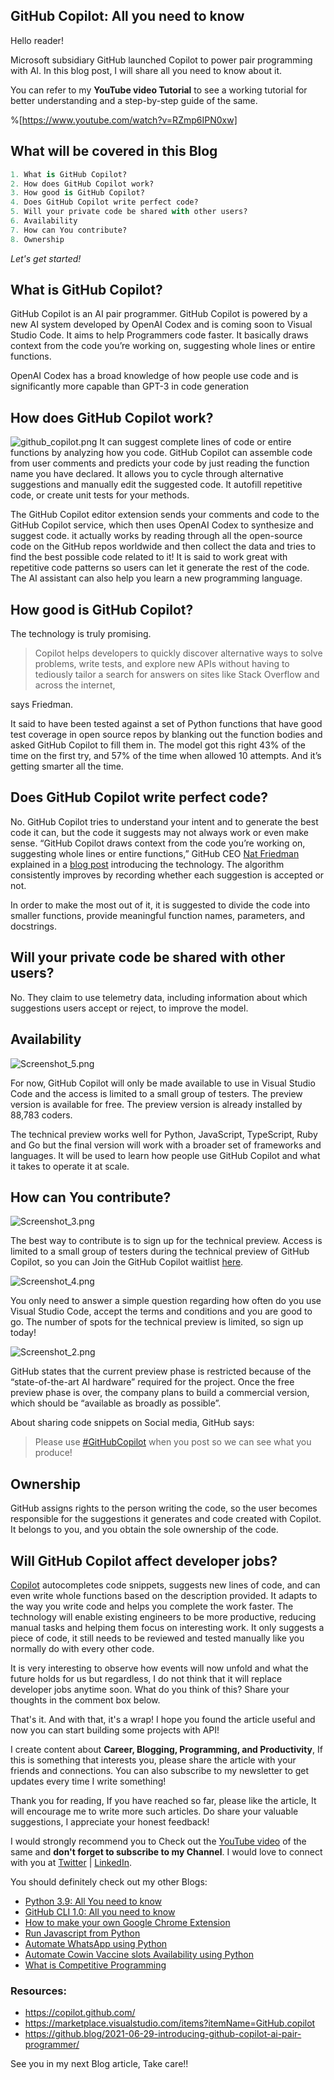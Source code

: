 ## GitHub Copilot: All you need to know

Hello reader! 

Microsoft subsidiary GitHub launched Copilot to power pair programming with AI. In this blog post, I will share all you need to know about it.

You can refer to my **YouTube video Tutorial** to see a working tutorial for better understanding and a step-by-step guide of the same. 

%[https://www.youtube.com/watch?v=RZmp6IPN0xw]

## What will be covered in this Blog

```python
1. What is GitHub Copilot?
2. How does GitHub Copilot work?
3. How good is GitHub Copilot?
4. Does GitHub Copilot write perfect code?
5. Will your private code be shared with other users?
6. Availability
7. How can You contribute?
8. Ownership
```

*Let's get started!*

## What is GitHub Copilot?

GitHub Copilot is an AI pair programmer. GitHub Copilot is powered by a new AI system developed by OpenAI Codex and is coming soon to Visual Studio Code. It aims to help Programmers code faster. It basically draws context from the code you’re working on, suggesting whole lines or entire functions.

OpenAI Codex has a broad knowledge of how people use code and is significantly more capable than GPT-3 in code generation

## How does GitHub Copilot work?

![github_copilot.png](https://cdn.hashnode.com/res/hashnode/image/upload/v1625813279327/aoeDJjsCS.png)
It can suggest complete lines of code or entire functions by analyzing how you code. GitHub Copilot can assemble code from user comments and predicts your code by just reading the function name you have declared. It allows you to cycle through alternative suggestions and manually edit the suggested code. It autofill repetitive code, or create unit tests for your methods. 

The GitHub Copilot editor extension sends your comments and code to the GitHub Copilot service, which then uses OpenAI Codex to synthesize and suggest code. it actually works by reading through all the open-source code on the GitHub repos worldwide and then collect the data and tries to find the best possible code related to it! It is said to work great with repetitive code patterns so users can let it generate the rest of the code. The AI assistant can also help you learn a new programming language.

## How good is GitHub Copilot?

The technology is truly promising.

> Copilot helps developers to quickly discover alternative ways to solve problems, write tests, and explore new APIs without having to tediously tailor a search for answers on sites like Stack Overflow and across the internet,

says Friedman.

It said to have been tested against a set of Python functions that have good test coverage in open source repos by blanking out the function bodies and asked GitHub Copilot to fill them in. The model got this right 43% of the time on the first try, and 57% of the time when allowed 10 attempts. And it’s getting smarter all the time.

## Does GitHub Copilot write perfect code?

No. GitHub Copilot tries to understand your intent and to generate the best code it can, but the code it suggests may not always work or even make sense. “GitHub Copilot draws context from the code you’re working on, suggesting whole lines or entire functions,” GitHub CEO [Nat Friedman](https://www.linkedin.com/in/natfriedman/) explained in a [blog post](https://github.blog/2021-06-29-introducing-github-copilot-ai-pair-programmer/) introducing the technology. The algorithm consistently improves by recording whether each suggestion is accepted or not. 

In order to make the most out of it, it is suggested to divide the code into smaller functions, provide meaningful function names, parameters, and docstrings.

## Will your private code be shared with other users?

No. They claim to use telemetry data, including information about which suggestions users accept or reject, to improve the model. 

## Availability

![Screenshot_5.png](https://cdn.hashnode.com/res/hashnode/image/upload/v1625813310374/II2ZmUf4t.png)

For now, GitHub Copilot will only be made available to use in Visual Studio Code and the access is limited to a small group of testers. The preview version is available for free. The preview version is already installed by 88,783 coders.

The technical preview works well for Python, JavaScript, TypeScript, Ruby and Go but the final version will work with a broader set of frameworks and languages. It will be used to learn how people use GitHub Copilot and what it takes to operate it at scale. 

## How can You contribute?

![Screenshot_3.png](https://cdn.hashnode.com/res/hashnode/image/upload/v1625813391060/lqBeVXx5J.png)

The best way to contribute is to sign up for the technical preview. Access is limited to a small group of testers during the technical preview of GitHub Copilot, so you can Join the GitHub Copilot waitlist [here](https://github.com/features/copilot/signup).

![Screenshot_4.png](https://cdn.hashnode.com/res/hashnode/image/upload/v1625813408515/r46S2eERc.png)

You only need to answer a simple question regarding how often do you use Visual Studio Code, accept the terms and conditions and you are good to go. The number of spots for the technical preview is limited, so sign up today!

![Screenshot_2.png](https://cdn.hashnode.com/res/hashnode/image/upload/v1625813417991/4vZWq1PI-.png)

GitHub states that the current preview phase is restricted because of the “state-of-the-art AI hardware” required for the project. Once the free preview phase is over, the company plans to build a commercial version, which should be “available as broadly as possible”. 

About sharing code snippets on Social media, GitHub says:

> Please use [#GitHubCopilot](https://twitter.com/hashtag/GitHubCopilot) when you post so we can see what you produce!

## Ownership

GitHub assigns rights to the person writing the code, so the user becomes responsible for the suggestions it generates and code created with Copilot. It belongs to you, and you obtain the sole ownership of the code.

## Will GitHub Copilot affect developer jobs?

 [Copilot](https://copilot.github.com/) autocompletes code snippets, suggests new lines of code, and can even write whole functions based on the description provided. It adapts to the way you write code and helps you complete the work faster. The technology will enable existing engineers to be more productive, reducing manual tasks and helping them focus on interesting work. It only suggests a piece of code, it still needs to be reviewed and tested manually like you normally do with every other code. 

It is very interesting to observe how events will now unfold and what the future holds for us but regardless, I do not think that it will replace developer jobs anytime soon. What do you think of this? Share your thoughts in the comment box below.

That's it. And with that, it's a wrap! I hope you found the article useful and now you can start building some projects with API!

I create content about **Career, Blogging, Programming, and Productivity**, If this is something that interests you, please share the article with your friends and connections. You can also subscribe to my newsletter to get updates every time I write something!

Thank you for reading, If you have reached so far, please like the article, It will encourage me to write more such articles. Do share your valuable suggestions, I appreciate your honest feedback!

I would strongly recommend you to Check out the [YouTube video](https://www.youtube.com/watch?v=jAOkWehMF6E) of the same and **don't forget to subscribe to my Channel**. I would love to connect with you at [Twitter](https://twitter.com/ayushi7rawat) | [LinkedIn](https://www.linkedin.com/in/ayushi7rawat/).

You should definitely check out my other Blogs:

- [Python 3.9: All You need to know](https://ayushirawat.com/python-39-all-you-need-to-know)
- [GitHub CLI 1.0: All you need to know](https://ayushirawat.com/github-cli-10-all-you-need-to-know)
- [How to make your own Google Chrome Extension](https://ayushirawat.com/how-to-make-your-own-google-chrome-extension-1)
- [Run Javascript from Python](https://ayushirawat.com/run-javascript-from-python)
- [Automate WhatsApp using Python](https://ayushirawat.com/automate-whatsapp-using-python)
- [Automate Cowin Vaccine slots Availability using Python](https://ayushirawat.com/automate-cowin-vaccine-slots-availablity-using-python)
- [What is Competitive Programming](https://ayushirawat.com/what-is-competitive-programming-or-beginners-guide)

### Resources:

- https://copilot.github.com/
- https://marketplace.visualstudio.com/items?itemName=GitHub.copilot
- https://github.blog/2021-06-29-introducing-github-copilot-ai-pair-programmer/

See you in my next Blog article, Take care!!
